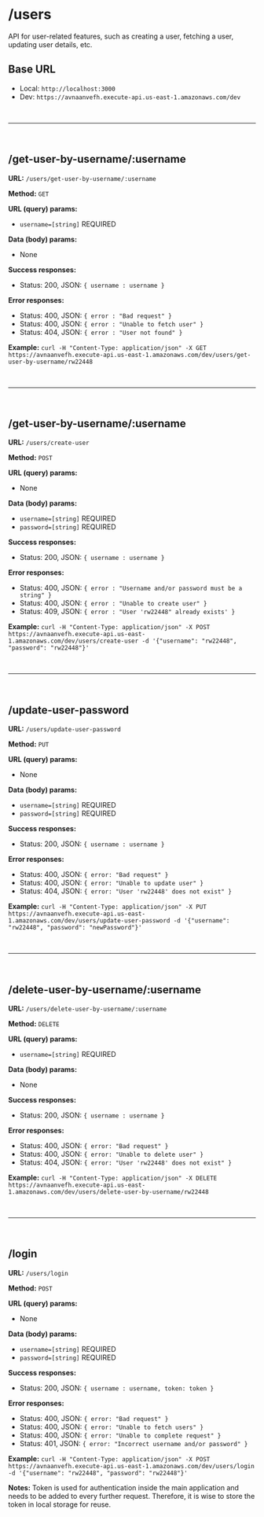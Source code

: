 # /users

API for user-related features, such as creating a user, fetching a user, updating user details, etc.

## Base URL

- Local: `http://localhost:3000`
- Dev: `https://avnaanvefh.execute-api.us-east-1.amazonaws.com/dev`

<br /><hr /><br />

## /get-user-by-username/:username

**URL:** `/users/get-user-by-username/:username`

**Method:** `GET`

**URL (query) params:**

- `username=[string]` REQUIRED

**Data (body) params:**

- None

**Success responses:**

- Status: 200, JSON: `{ username : username }`

**Error responses:**

- Status: 400, JSON: `{ error : "Bad request" }`
- Status: 400, JSON: `{ error : "Unable to fetch user" }`
- Status: 404, JSON: `{ error : "User not found" }`

**Example:** `curl -H "Content-Type: application/json" -X GET https://avnaanvefh.execute-api.us-east-1.amazonaws.com/dev/users/get-user-by-username/rw22448`

<br /><hr /><br />

## /get-user-by-username/:username

**URL:** `/users/create-user`

**Method:** `POST`

**URL (query) params:**

- None

**Data (body) params:**

- `username=[string]` REQUIRED
- `password=[string]` REQUIRED

**Success responses:**

- Status: 200, JSON: `{ username : username }`

**Error responses:**

- Status: 400, JSON: `{ error : "Username and/or password must be a string" }`
- Status: 400, JSON: `{ error : "Unable to create user" }`
- Status: 409, JSON: `{ error : "User 'rw22448" already exists' }`

**Example:** `curl -H "Content-Type: application/json" -X POST https://avnaanvefh.execute-api.us-east-1.amazonaws.com/dev/users/create-user -d '{"username": "rw22448", "password": "rw22448"}'`

<br /><hr /><br />

## /update-user-password

**URL:** `/users/update-user-password`

**Method:** `PUT`

**URL (query) params:**

- None

**Data (body) params:**

- `username=[string]` REQUIRED
- `password=[string]` REQUIRED

**Success responses:**

- Status: 200, JSON: `{ username : username }`

**Error responses:**

- Status: 400, JSON: `{ error: "Bad request" }`
- Status: 400, JSON: `{ error: "Unable to update user" }`
- Status: 404, JSON: `{ error: "User 'rw22448' does not exist" }`

**Example:** `curl -H "Content-Type: application/json" -X PUT https://avnaanvefh.execute-api.us-east-1.amazonaws.com/dev/users/update-user-password -d '{"username": "rw22448", "password": "newPassword"}'`

<br /><hr /><br />

## /delete-user-by-username/:username

**URL:** `/users/delete-user-by-username/:username`

**Method:** `DELETE`

**URL (query) params:**

- `username=[string]` REQUIRED

**Data (body) params:**

- None

**Success responses:**

- Status: 200, JSON: `{ username : username }`

**Error responses:**

- Status: 400, JSON: `{ error: "Bad request" }`
- Status: 400, JSON: `{ error: "Unable to delete user" }`
- Status: 404, JSON: `{ error: "User 'rw22448' does not exist" }`

**Example:** `curl -H "Content-Type: application/json" -X DELETE https://avnaanvefh.execute-api.us-east-1.amazonaws.com/dev/users/delete-user-by-username/rw22448`

<br /><hr /><br />

## /login

**URL:** `/users/login`

**Method:** `POST`

**URL (query) params:**

- None

**Data (body) params:**

- `username=[string]` REQUIRED
- `password=[string]` REQUIRED

**Success responses:**

- Status: 200, JSON: `{ username : username, token: token }`

**Error responses:**

- Status: 400, JSON: `{ error: "Bad request" }`
- Status: 400, JSON: `{ error: "Unable to fetch users" }`
- Status: 400, JSON: `{ error: "Unable to complete request" }`
- Status: 401, JSON: `{ error: "Incorrect username and/or password" }`

**Example:** `curl -H "Content-Type: application/json" -X POST https://avnaanvefh.execute-api.us-east-1.amazonaws.com/dev/users/login -d '{"username": "rw22448", "password": "rw22448"}'`

**Notes:** Token is used for authentication inside the main application and needs to be added to every further request. Therefore, it is wise to store the token in local storage for reuse.
